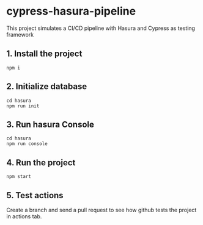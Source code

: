 # cypress-hasura-pipeline
This project simulates a CI/CD pipeline with Hasura and Cypress as testing framework

## 1. Install the project
```
npm i
```

## 2. Initialize database
```
cd hasura
npm run init
```

## 3. Run hasura Console
```
cd hasura
npm run console 
```

## 4. Run the project
```
npm start
```

## 5. Test actions
Create a branch and send a pull request to see how github tests the project in actions tab.